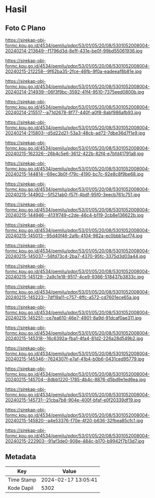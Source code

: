 # Hasil

## Foto C Plano

https://sirekap-obj-formc.kpu.go.id/4534/pemilu/pdpr/53/01/05/20/08/5301052008004-20240214-213649--f1796d3d-8e1f-431e-be0f-99bd55061936.jpg

https://sirekap-obj-formc.kpu.go.id/4534/pemilu/pdpr/53/01/05/20/08/5301052008004-20240215-212258--9f62ba35-2fce-46fb-9f0a-eadeeaf8b81e.jpg

https://sirekap-obj-formc.kpu.go.id/4534/pemilu/pdpr/53/01/05/20/08/5301052008004-20240214-214939--06f3f9bc-3592-41f4-9510-7375eed0800b.jpg

https://sirekap-obj-formc.kpu.go.id/4534/pemilu/pdpr/53/01/05/20/08/5301052008004-20240214-215517--a71d2678-8f77-440f-a0f8-8abf986afb93.jpg

https://sirekap-obj-formc.kpu.go.id/4534/pemilu/pdpr/53/01/05/20/08/5301052008004-20240214-215803--d5d22d21-53a3-48cb-ad72-7dbe36d7f1e9.jpg

https://sirekap-obj-formc.kpu.go.id/4534/pemilu/pdpr/53/01/05/20/08/5301052008004-20240215-162326--26b4c5e6-3612-422b-82f4-e7bfd41791a8.jpg

https://sirekap-obj-formc.kpu.go.id/4534/pemilu/pdpr/53/01/05/20/08/5301052008004-20240215-144814--69ec3b0f-f79c-4190-bc7c-92e8c8f9be68.jpg

https://sirekap-obj-formc.kpu.go.id/4534/pemilu/pdpr/53/01/05/20/08/5301052008004-20240215-144902--5f521ab0-f57f-4bdf-95f0-3eecb761c751.jpg

https://sirekap-obj-formc.kpu.go.id/4534/pemilu/pdpr/53/01/05/20/08/5301052008004-20240215-144946--4131f749-c2de-46c4-b119-2cb8e136622b.jpg

https://sirekap-obj-formc.kpu.go.id/4534/pemilu/pdpr/53/01/05/20/08/5301052008004-20240215-145013--95d40f46-2afb-4104-962a-ec0bbb1acf74.jpg

https://sirekap-obj-formc.kpu.go.id/4534/pemilu/pdpr/53/01/05/20/08/5301052008004-20240215-145037--58fd73c4-2ba7-4370-95fc-3375d3d03a44.jpg

https://sirekap-obj-formc.kpu.go.id/4534/pemilu/pdpr/53/01/05/20/08/5301052008004-20240215-145129--2a9c1e18-9517-4ce9-9366-518437b3833c.jpg

https://sirekap-obj-formc.kpu.go.id/4534/pemilu/pdpr/53/01/05/20/08/5301052008004-20240215-145223--7df19a11-c757-4ffc-a572-cd7601ece65a.jpg

https://sirekap-obj-formc.kpu.go.id/4534/pemilu/pdpr/53/01/05/20/08/5301052008004-20240215-145251--ce7ea610-46e7-4901-8a9d-91dcaf0ae311.jpg

https://sirekap-obj-formc.kpu.go.id/4534/pemilu/pdpr/53/01/05/20/08/5301052008004-20240215-145318--16c6392a-fba1-4fa4-81d2-226a28d549b2.jpg

https://sirekap-obj-formc.kpu.go.id/4534/pemilu/pdpr/53/01/05/20/08/5301052008004-20240215-145346--7624307f-e7af-41b4-b0b6-0431ced95779.jpg

https://sirekap-obj-formc.kpu.go.id/4534/pemilu/pdpr/53/01/05/20/08/5301052008004-20240215-145704--8dbb1220-1785-4b4c-8876-d5bd9e1ed6ea.jpg

https://sirekap-obj-formc.kpu.go.id/4534/pemilu/pdpr/53/01/05/20/08/5301052008004-20240215-145731--21cba7b8-904e-400f-bfaf-e0f20339df19.jpg

https://sirekap-obj-formc.kpu.go.id/4534/pemilu/pdpr/53/01/05/20/08/5301052008004-20240215-145820--a4e53376-f70e-4f20-b636-32fbea85cfc1.jpg

https://sirekap-obj-formc.kpu.go.id/4534/pemilu/pdpr/53/01/05/20/08/5301052008004-20240215-222903--91af3de0-908e-484c-b170-b9942f7b13d7.jpg


## Metadata

| Key        | Value               |
| ---------- | ------------------- |
| Time Stamp | 2024-02-17 13:05:41 |
| Kode Dapil | 5302                |



